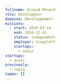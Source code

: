 ```yaml
---
fullname: Arnaud Ménard
role: Développeur
domaine: Développement
missions:
  - start: 2019-03-14
    end: 2024-12-31
    status: independent
    employer: Scopyleft
    startups:
      - anais
startups:
  - anais
previously:
  - sepia
teams: []
---
```


